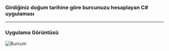  ### Girdiğiniz doğum tarihine göre burcunuzu hesaplayan C# uygulaması
 
 
<hr>


### Uygulama Görüntüsü

![Burcum](https://user-images.githubusercontent.com/25087769/68043786-2cc0f980-fce7-11e9-801b-b34e55cc6708.PNG)



